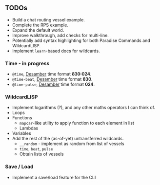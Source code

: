 ## TODOs

-   Build a chat routing vessel example.
-   Complete the RPS example.
-   Expand the default world.
-   Improve walkthrough, add checks for multi-line.
-   Potentially add syntax highlighting for both Paradise Commands and WildcardLISP.
-   Implement `learn`-based docs for wildcards.

### Time - in progress

-   `@time`, [Desamber](https://wiki.xxiivv.com/Desamber) time format **830:024**.
-   `@time-beat`, [Desamber](https://wiki.xxiivv.com/Desamber) time format **830**.
-   `@time-pulse`, [Desamber](https://wiki.xxiivv.com/Desamber) time format **024**.

### WildcardLISP

-   Implement logarithms (?), and any other maths operators I can think of.
-   Loops
-   Functions
    -   `mapcar`-like utility to apply function to each element in list
    -   Lambdas
-   Variables
-   Add the rest of the (as-of-yet) untransferred wildcards.
    -   `__random` - implement as random from list of vessels
    -   `time`, `beat`, `pulse`
    -   Obtain lists of vessels

### Save / Load

-   Implement a save/load feature for the CLI
